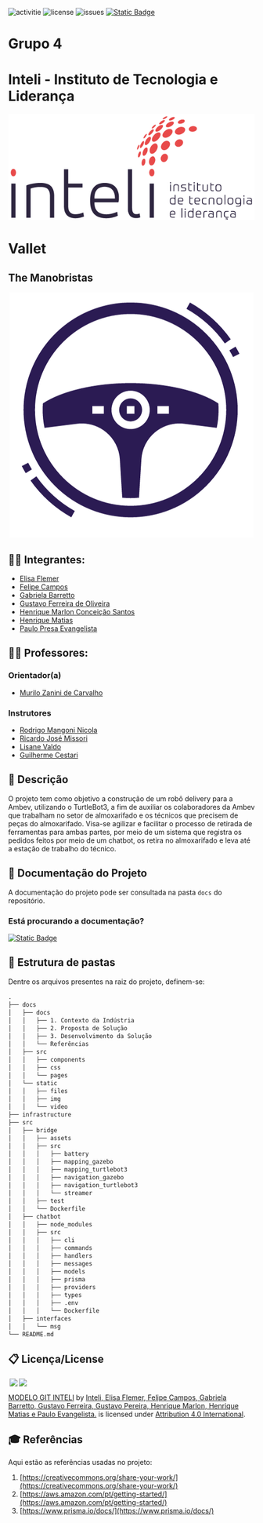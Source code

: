 ![activitie](https://img.shields.io/github/commit-activity/w/2023M8T2-Inteli/grupo4?style=plastic)
![license](https://img.shields.io/github/license/2023M8T2-Inteli/grupo4?style=plastic)
![issues](https://img.shields.io/github/issues/2023M8T2-Inteli/grupo4?style=plastic)
[![Static Badge](https://img.shields.io/badge/Documenta%C3%A7%C3%A3o%3A%20online-white?logo=docusaurus&logoColor=white&color=%23014007?style=plastic)](https://2023m8t2-inteli.github.io/grupo4/)

# Grupo 4

# Inteli - Instituto de Tecnologia e Liderança

<p align="center">
<a href= "https://www.inteli.edu.br/"><img src="docs/static/img/inteli.png" alt="Inteli - Instituto de Tecnologia e Liderança" border="0"></a>
</p>

# Vallet

<!-- <p align="center">
<img src="documentos/image/capa-solucao.png" alt="Bleedwatch - Solução" border="0">
</p> -->

## The Manobristas

<p align="center">
<img src="docs/static/img/logo.png" alt="Logo grupo" border="0">
</p>

## :student: Integrantes:

- <a href="https://www.linkedin.com/in/elisaflemer">Elisa Flemer </a>
- <a href="http://www.linkedin.com/in/felipe-pereira-campos-250aa2231">Felipe Campos </a>
- <a href="https://www.linkedin.com/in/gabriela-barretto-dados">Gabriela Barretto </a>
- <a href="https://www.linkedin.com/in/gustavo-ferreira-oliveira/">Gustavo Ferreira de Oliveira </a>
- <a href="https://www.linkedin.com/in/henriquemarlon/">Henrique Marlon Conceição Santos </a>
- <a href="https://www.linkedin.com/in/henriquelfmatias/">Henrique Matias </a>
- <a href="https://www.linkedin.com/in/paulo-evangelista/">Paulo Presa Evangelista </a>

## :teacher: Professores:

### Orientador(a)

- <a href="https://www.linkedin.com/in/murilo-zanini-de-carvalho-0980415b/">Murilo Zanini de Carvalho </a>

### Instrutores

- <a href="https://www.linkedin.com/in/rodrigo-mangoni-nicola-537027158/">Rodrigo Mangoni Nicola </a>
- <a href="https://www.linkedin.com/in/ricardo-jos%C3%A9-missori/">Ricardo José Missori </a>
- <a href="https://www.linkedin.com/in/lisane-valdo/">Lisane Valdo </a>
- <a href="https://www.linkedin.com/in/gui-cestari/">Guilherme Cestari </a>

## 📝 Descrição

O projeto tem como objetivo a construção de um robô delivery para a Ambev, utilizando o TurtleBot3, a fim de auxiliar os colaboradores da Ambev que trabalham no setor de almoxarifado e os técnicos que precisem de peças do almoxarifado. Visa-se agilizar e facilitar o processo de retirada de ferramentas para ambas partes, por meio de um sistema que registra os pedidos feitos por meio de um chatbot, os retira no almoxarifado e leva até a estação de trabalho do técnico.

## 📝 Documentação do Projeto

A documentação do projeto pode ser consultada na pasta `docs` do repositório.

### Está procurando a documentação?

[![Static Badge](https://img.shields.io/badge/Acesse%20a%20documenta%C3%A7%C3%A3o-green?logo=docusaurus&logoColor=white)](https://2023m8t2-inteli.github.io/grupo4/)

## 📁 Estrutura de pastas

Dentre os arquivos presentes na raiz do projeto, definem-se:

```
.
├── docs
│   ├── docs
│   │   ├── 1. Contexto da Indústria
│   │   ├── 2. Proposta de Solução
│   │   ├── 3. Desenvolvimento da Solução
│   │   └── Referências
│   ├── src
│   │   ├── components
│   │   ├── css
│   │   └── pages
│   └── static
│   │   ├── files
│   │   ├── img
│   │   └── video
├── infrastructure
├── src
│   ├── bridge
│   │   ├── assets
│   │   ├── src
│   │   │   ├── battery
│   │   │   ├── mapping_gazebo
│   │   │   ├── mapping_turtlebot3
│   │   │   ├── navigation_gazebo
│   │   │   ├── navigation_turtlebot3
│   │   │   └── streamer
│   │   ├── test
│   │   └── Dockerfile
│   ├── chatbot
│   │   ├── node_modules
│   │   ├── src
│   │   │   ├── cli
│   │   │   ├── commands
│   │   │   ├── handlers
│   │   │   ├── messages
│   │   │   ├── models
│   │   │   ├── prisma
│   │   │   ├── providers
│   │   │   ├── types
│   │   │   ├── .env
│   │   │   └── Dockerfile
│   ├── interfaces
│   │   └── msg
└── README.md
```

## 📋 Licença/License

<img style="height:22px!important;margin-left:3px;vertical-align:text-bottom;" src="https://mirrors.creativecommons.org/presskit/icons/cc.svg?ref=chooser-v1"><img style="height:22px!important;margin-left:3px;vertical-align:text-bottom;" src="https://mirrors.creativecommons.org/presskit/icons/by.svg?ref=chooser-v1"><p xmlns:cc="http://creativecommons.org/ns#" xmlns:dct="http://purl.org/dc/terms/"><a property="dct:title" rel="cc:attributionURL" href="https://github.com/Spidus/Teste_Final_1">MODELO GIT INTELI</a> by <a rel="cc:attributionURL dct:creator" property="cc:attributionName" href="https://www.yggbrasil.com.br/vr">Inteli, Elisa Flemer, Felipe Campos, Gabriela Barretto, Gustavo Ferreira, Gustavo Pereira, Henrique Marlon, Henrique Matias e Paulo Evangelista.</a> is licensed under <a href="http://creativecommons.org/licenses/by/4.0/?ref=chooser-v1" target="_blank" rel="license noopener noreferrer" style="display:inline-block;">Attribution 4.0 International</a>.</p>

## 🎓 Referências

Aqui estão as referências usadas no projeto:

1. [https://creativecommons.org/share-your-work/](https://creativecommons.org/share-your-work/)
2. [https://aws.amazon.com/pt/getting-started/](https://aws.amazon.com/pt/getting-started/)
3. [https://www.prisma.io/docs/](https://www.prisma.io/docs/)
